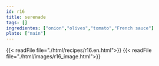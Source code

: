 ```yaml
---
id: r16
title: serenade
tags: []
ingredientes: ["onion","olives","tomato","French sauce"]
plato: ["main"]
---
```


{{< readFile file="./html/recipes/r16.en.html">}}
{{< readFile file="./html/images/r16_image.html">}}